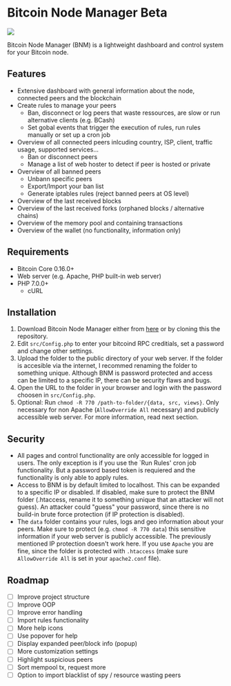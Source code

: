 # Bitcoin Node Manager Beta

![](https://i.imgur.com/wfUpY1t.png)

Bitcoin Node Manager (BNM) is a lightweight dashboard and control system for your Bitcoin node.

## Features

-   Extensive dashboard with general information about the node, connected peers and the blockchain
-   Create rules to manage your peers
    -   Ban, disconnect or log peers that waste ressources, are slow or run alternative clients (e.g. BCash)
    -   Set gobal events that trigger the execution of rules, run rules manually or set up a cron job
-   Overview of all connected peers inlcuding country, ISP, client, traffic usage, supported services...
    -   Ban or disconnect peers
    -   Manage a list of web hoster to detect if peer is hosted or private
-   Overview of all banned peers
    -   Unbann specific peers
    -   Export/Import your ban list
    -   Generate iptables rules (reject banned peers at OS level)
-   Overview of the last received blocks
-   Overview of the last received forks (orphaned blocks / alternative chains)
-   Overview of the memory pool and containing transactions
-   Overview of the wallet (no functionality, information only)

## Requirements

-   Bitcoin Core 0.16.0+
-   Web server (e.g. Apache, PHP built-in web server)
-   PHP 7.0.0+
    -   cURL

## Installation

1. Download Bitcoin Node Manager either from [here](https://github.com/Mirobit/bitcoin-node-manager/releases) or by cloning this the repository.
2. Edit `src/Config.php` to enter your bitcoind RPC creditials, set a password and change other settings.
3. Upload the folder to the public directory of your web server. If the folder is accesible via the internet, I recommed renaming the folder to something unique. Although BNM is password protected and access can be limited to a specific IP, there can be security flaws and bugs.
4. Open the URL to the folder in your browser and login with the password choosen in `src/Config.php`.
5. Optional: Run `chmod -R 770 /path-to-folder/{data, src, views}`. Only necessary for non Apache (`AllowOverride All` necessary) and publicly accessible web server. For more information, read next section.

## Security

-   All pages and control functionality are only accessible for logged in users. The only exception is if you use the `Run Rules' cron job functionality. But a password based token is requiered
    and the functionality is only able to apply rules.
-   Access to BNM is by default limited to localhost. This can be expanded to a specific IP or disabled. If disabled, make sure to protect the BNM folder (.htaccess, rename it to something unique
    that an attacker will not guess). An attacker could "guess" your password, since there is no build-in brute force protection (if IP protection is disabled).
-   The `data` folder contains your rules, logs and geo information about your peers. Make sure to protect (e.g. `chmod -R 770 data`) this sensitive information if your web server is publicly accessible. The previously mentioned
    IP protection doesn't work here. If you use `Apache` you are fine, since the folder is protected with `.htaccess` (make sure `AllowOverride All` is set in your `apache2.conf` file).

## Roadmap

-   [ ] Improve project structure
-   [ ] Improve OOP
-   [ ] Improve error handling
-   [ ] Import rules functionality
-   [ ] More help icons
-   [ ] Use popover for help
-   [ ] Display expanded peer/block info (popup)
-   [ ] More customization settings
-   [ ] Highlight suspicious peers
-   [ ] Sort mempool tx, request more
-   [ ] Option to import blacklist of spy / resource wasting peers
